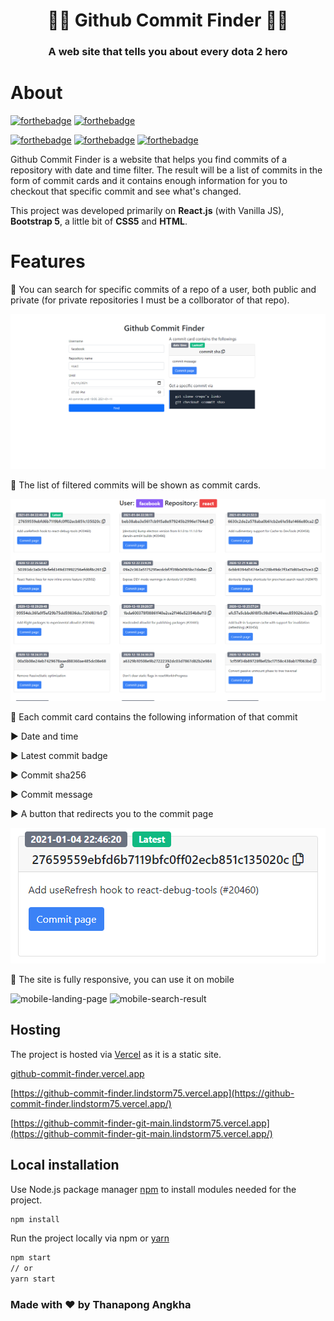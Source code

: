 <h1 align="center">🐱‍👤 Github Commit Finder 🐱‍🏍</h1>
<h3 align="center">A web site that tells you about every dota 2 hero</h3>

# About

[![forthebadge](https://forthebadge.com/images/badges/made-with-javascript.svg)](https://www.javascript.com/) [![forthebadge](https://forthebadge.com/images/badges/built-with-love.svg)](https://forthebadge.com)

[![forthebadge](https://forthebadge.com/images/badges/uses-git.svg)](https://git-scm.com/) [![forthebadge](https://forthebadge.com/images/badges/uses-html.svg)](https://en.wikipedia.org/wiki/HTML5) [![forthebadge](https://forthebadge.com/images/badges/uses-css.svg)](https://en.wikipedia.org/wiki/CSS)

Github Commit Finder is a website that helps you find commits of a repository with date and time filter. The result will be a list of commits in the form of commit cards and it contains enough information for you to checkout that specific commit and see what's changed.

This project was developed primarily on **React.js** (with Vanilla JS), **Bootstrap 5**, a little bit of **CSS5** and **HTML**.

# Features
🔵 You can search for specific commits of a repo of a user, both public and private (for private repositories I must be a collborator of that repo).

![search-with-username-and-repo's-name](https://github.com/lindstorm75/github-commit-finder/blob/main/images/landing-page.PNG)

🔵 The list of filtered commits will be shown as commit cards.

 ![search-result](https://github.com/lindstorm75/github-commit-finder/blob/main/images/commits-result.PNG)
 
🔵 Each commit card contains the following information of that commit

   ▶ Date and time
   
   ▶ Latest commit badge
   
   ▶ Commit sha256
   
   ▶ Commit message
   
   ▶ A button that redirects you to the commit page
   
 ![commit-card](https://github.com/lindstorm75/github-commit-finder/blob/main/images/commit-card.PNG)

🔵 The site is fully responsive, you can use it on mobile

 <image src="https://github.com/lindstorm75/github-commit-finder/blob/main/images/mobile-landing-page.PNG" alt="mobile-landing-page" height="700" > <image src="https://github.com/lindstorm75/github-commit-finder/blob/main/images/mobile-search-result.PNG" alt="mobile-search-result" height="700" >
 
## Hosting

The project is hosted via [Vercel](https://vercel.com/) as it is a static site.

[github-commit-finder.vercel.app](https://github-commit-finder.vercel.app)

[https://github-commit-finder.lindstorm75.vercel.app](https://github-commit-finder.lindstorm75.vercel.app/)

[https://github-commit-finder-git-main.lindstorm75.vercel.app](https://github-commit-finder-git-main.lindstorm75.vercel.app/)


## Local installation

Use Node.js package manager [npm](https://nodejs.org/en/) to install modules needed for the project.

```bash
npm install
```
Run the project locally via npm or [yarn](https://yarnpkg.com/)
```bash
npm start
// or
yarn start
```

### Made with ❤ by Thanapong Angkha
